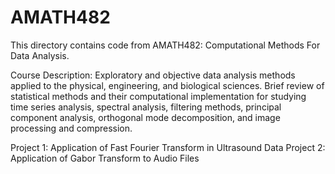 # AMATH482

This directory contains code from AMATH482: Computational Methods For Data Analysis. 

Course Description: 
Exploratory and objective data analysis methods applied to the physical, engineering, and biological sciences. Brief review of statistical methods and their computational implementation for studying time series analysis, spectral analysis, filtering methods, principal component analysis, orthogonal mode decomposition, and image processing and compression. 

Project 1: Application of Fast Fourier Transform in Ultrasound Data
Project 2: Application of Gabor Transform to Audio Files
